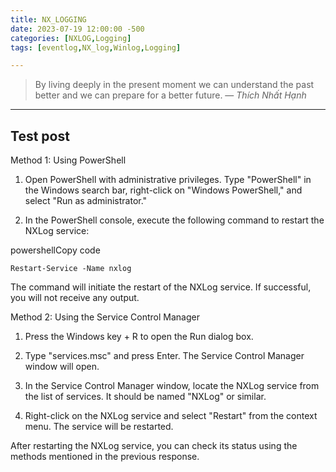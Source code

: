 ```yaml
---
title: NX_LOGGING
date: 2023-07-19 12:00:00 -500
categories: [NXLOG,Logging]
tags: [eventlog,NX_log,Winlog,Logging]

---
```


> By living deeply in the present moment we can understand the past better and we can prepare for a better future.
> — <cite>Thích Nhất Hạnh</cite>

---

## Test post

Method 1: Using PowerShell

1. Open PowerShell with administrative privileges. Type "PowerShell" in the Windows search bar, right-click on "Windows PowerShell," and select "Run as administrator."
    
2. In the PowerShell console, execute the following command to restart the NXLog service:
    

powershellCopy code

`Restart-Service -Name nxlog`

The command will initiate the restart of the NXLog service. If successful, you will not receive any output.

Method 2: Using the Service Control Manager

1. Press the Windows key + R to open the Run dialog box.
    
2. Type "services.msc" and press Enter. The Service Control Manager window will open.
    
3. In the Service Control Manager window, locate the NXLog service from the list of services. It should be named "NXLog" or similar.
    
4. Right-click on the NXLog service and select "Restart" from the context menu. The service will be restarted.
    

After restarting the NXLog service, you can check its status using the methods mentioned in the previous response.